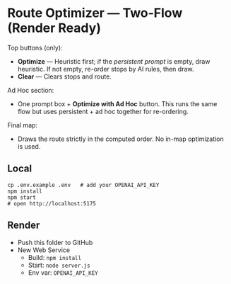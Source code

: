
# Route Optimizer — Two-Flow (Render Ready)

Top buttons (only):
- **Optimize** — Heuristic first; if the *persistent prompt* is empty, draw heuristic. If not empty, re-order stops by AI rules, then draw.
- **Clear** — Clears stops and route.

Ad Hoc section:
- One prompt box + **Optimize with Ad Hoc** button. This runs the same flow but uses persistent + ad hoc together for re-ordering.

Final map:
- Draws the route strictly in the computed order. No in-map optimization is used.

## Local
```
cp .env.example .env   # add your OPENAI_API_KEY
npm install
npm start
# open http://localhost:5175
```

## Render
- Push this folder to GitHub
- New Web Service
  - Build: `npm install`
  - Start: `node server.js`
  - Env var: `OPENAI_API_KEY`
